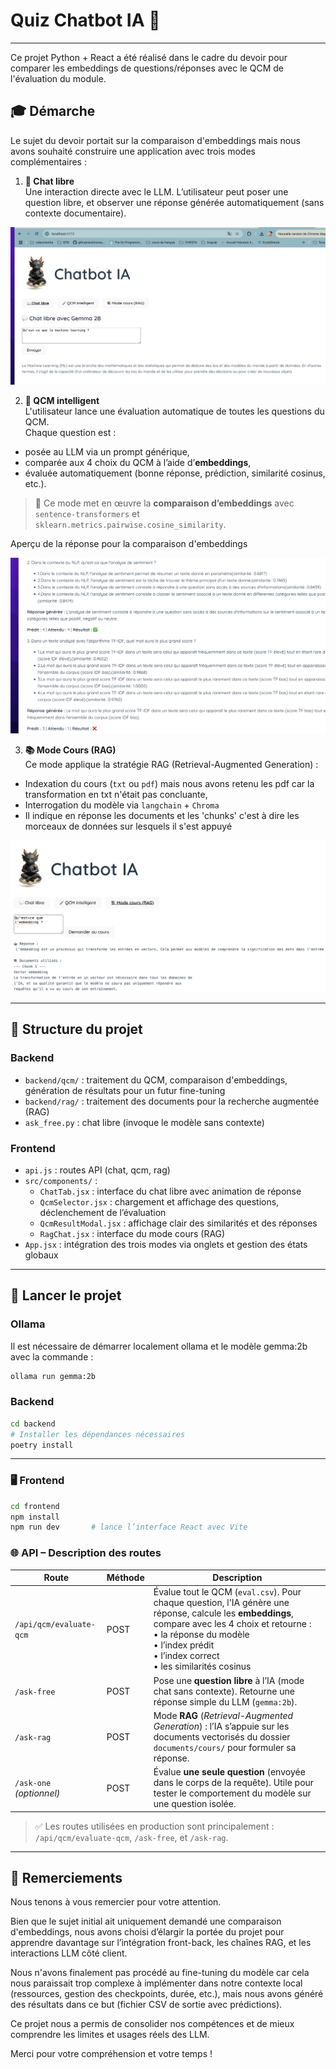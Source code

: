 # Quiz Chatbot IA 🤖
---
Ce projet Python + React a été réalisé dans le cadre du devoir pour comparer les embeddings de questions/réponses avec le QCM de l'évaluation du module.

## 🎓 Démarche 

Le sujet du devoir portait sur la comparaison d'embeddings mais nous avons souhaité construire une application avec trois modes complémentaires :

1. **💬 Chat libre**  
   Une interaction directe avec le LLM. L’utilisateur peut poser une question libre, et observer une réponse générée automatiquement (sans contexte documentaire).

![Aperçu du projet](./frontend/src/assets/capture.png)


2. **🧪 QCM intelligent**  
   L'utilisateur lance une évaluation automatique de toutes les questions du QCM.  
   Chaque question est :
  - posée au LLM via un prompt générique,
  - comparée aux 4 choix du QCM à l’aide d’**embeddings**,
  - évaluée automatiquement (bonne réponse, prédiction, similarité cosinus, etc.).

   > 🧠 Ce mode met en œuvre la **comparaison d’embeddings** avec `sentence-transformers` et `sklearn.metrics.pairwise.cosine_similarity`.

Aperçu de la réponse pour la comparaison d'embeddings

![Aperçu de la comparaison](./frontend/src/assets/capture2.png)

3. **📚 Mode Cours (RAG)**  
   Ce mode applique la stratégie RAG (Retrieval-Augmented Generation) :
  - Indexation du cours (`txt` ou `pdf`) mais nous avons retenu les pdf car la transformation en txt n'était pas concluante,
  - Interrogation du modèle via `langchain` + `Chroma`
  - Il indique en réponse les documents et les 'chunks' c'est à dire les morceaux de données sur lesquels il s'est appuyé
  
![Aperçu du projet](./frontend/src/assets/capture1.png)

---

## 📁 Structure du projet
### Backend

- `backend/qcm/` : traitement du QCM, comparaison d'embeddings, génération de résultats pour un futur fine-tuning
- `backend/rag/` : traitement des documents pour la recherche augmentée (RAG)
- `ask_free.py` : chat libre (invoque le modèle sans contexte)

### Frontend
- `api.js` : routes API (chat, qcm, rag)
- `src/components/` :
  - `ChatTab.jsx` : interface du chat libre avec animation de réponse
  - `QcmSelector.jsx` : chargement et affichage des questions, déclenchement de l’évaluation
  - `QcmResultModal.jsx` : affichage clair des similarités et des réponses
  - `RagChat.jsx` : interface du mode cours (RAG)
- `App.jsx` : intégration des trois modes via onglets et gestion des états globaux
---

## 🚀 Lancer le projet

### Ollama
Il est nécessaire de démarrer localement ollama et le modèle gemma:2b avec la commande :
```bash
ollama run gemma:2b
````

### Backend
```bash
cd backend
# Installer les dépendances nécessaires
poetry install
````

--- 

### 🖥️ Frontend
```bash
cd frontend
npm install
npm run dev       # lance l’interface React avec Vite
````

### 🌐 API – Description des routes

| Route                     | Méthode | Description                                                                                                                                                       |
|--------------------------|---------|-------------------------------------------------------------------------------------------------------------------------------------------------------------------|
| `/api/qcm/evaluate-qcm`  | POST    | Évalue tout le QCM (`eval.csv`). Pour chaque question, l'IA génère une réponse, calcule les **embeddings**, compare avec les 4 choix et retourne : <br>• la réponse du modèle <br>• l’index prédit <br>• l’index correct <br>• les similarités cosinus |
| `/ask-free`              | POST    | Pose une **question libre** à l’IA (mode chat sans contexte). Retourne une réponse simple du LLM (`gemma:2b`).                                                    |
| `/ask-rag`               | POST    | Mode **RAG** (*Retrieval-Augmented Generation*) : l’IA s’appuie sur les documents vectorisés du dossier `documents/cours/` pour formuler sa réponse.            |
| `/ask-one` *(optionnel)* | POST    | Évalue **une seule question** (envoyée dans le corps de la requête). Utile pour tester le comportement du modèle sur une question isolée.                        |

> ✅ Les routes utilisées en production sont principalement :  
> `/api/qcm/evaluate-qcm`, `/ask-free`, et `/ask-rag`.

---



## 🙏 Remerciements

Nous tenons à vous remercier pour votre attention.

Bien que le sujet initial ait uniquement demandé une comparaison d'embeddings, nous avons choisi d’élargir la portée du projet pour apprendre davantage sur l’intégration front-back, les chaînes RAG, et les interactions LLM côté client.

Nous n'avons finalement pas procédé au fine-tuning du modèle car cela nous paraissait trop complexe à implémenter dans notre contexte local (ressources, gestion des checkpoints, durée, etc.), mais nous avons généré des résultats  dans ce but (fichier CSV de sortie avec prédictions).

Ce projet nous a permis de consolider nos compétences et de mieux comprendre les limites et usages réels des LLM.

Merci pour votre compréhension et votre temps !